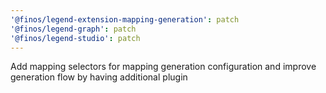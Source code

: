 ```yaml
---
'@finos/legend-extension-mapping-generation': patch
'@finos/legend-graph': patch
'@finos/legend-studio': patch
---
```


Add mapping selectors for mapping generation configuration and improve generation flow by having additional plugin
